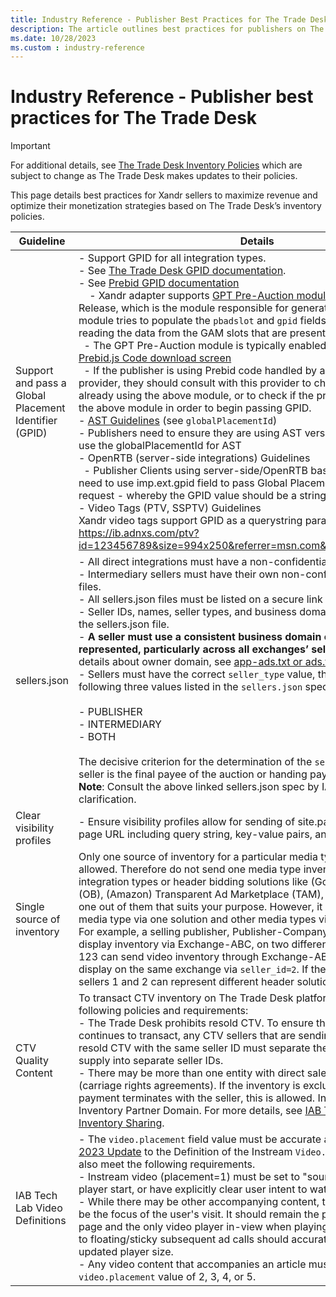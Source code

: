 ```yaml
---
title: Industry Reference - Publisher Best Practices for The Trade Desk
description: The article outlines best practices for publishers on The Trade Desk platform.
ms.date: 10/28/2023
ms.custom : industry-reference
---
```


# Industry Reference - Publisher best practices for The Trade Desk

> [!IMPORTANT]
> For additional details, see [The Trade Desk Inventory Policies](https://api.thetradedesk.com/v3/portal/ssp/doc/InventoryPolicies) which are subject to change as The Trade Desk makes updates to their policies.

This page details best practices for Xandr sellers to maximize revenue and optimize their monetization  strategies based on The Trade Desk’s inventory policies.

| Guideline | Details |
|---|---|
| Support and pass a Global Placement Identifier (GPID) |  - Support GPID for all integration types.<br> - See [The Trade Desk GPID documentation](https://api.thetradedesk.com/v3/portal/ssp/doc/InventoryGlobalPlacementID).<br> - See [Prebid GPID documentation](https://docs.prebid.org/features/pbAdSlot.html)<br>   &nbsp;&nbsp;&nbsp; - Xandr adapter supports [GPT Pre-Auction module](https://docs.prebid.org/dev-docs/modules/gpt-pre-auction.html) as of Prebid 4.38.0 Release, which is the module responsible for generating GPID -> The module tries to populate the `pbadslot` and `gpid` fields on its own (by default) reading the data from the GAM slots that are present on the page.<br>   &nbsp; - The GPT Pre-Auction module is typically enabled by default in the [Prebid.js Code download screen](https://docs.prebid.org/download.html)<br>   &nbsp; - If the publisher is using Prebid code handled by a managed service provider, they should consult with this provider to check whether they are already using the above module, or to check if the provider can implement the above module in order to begin passing GPID.<br> - [AST Guidelines](../seller-tag/define-tag.md) (see `globalPlacementId`)<br>   - Publishers need to ensure they are using AST version 0.49.0+ in order to use the globalPlacementId for AST<br> - OpenRTB (server-side integrations) Guidelines<br>   &nbsp; - Publisher Clients using server-side/OpenRTB based integrations will need to use imp.ext.gpid field to pass Global Placement ID in their OpenRTB request - whereby the GPID value should be a string<br> - Video Tags (PTV, SSPTV) Guidelines<br>Xandr video tags support GPID as a querystring parameter – example: https://ib.adnxs.com/ptv?id=123456789&size=994x250&referrer=msn.com&gpid=GPID123456780 |
| sellers.json | - All direct integrations must have a non-confidential sellers.json file.<br>- Intermediary sellers must have their own non-confidential sellers.json files.<br>- All sellers.json files must be listed on a secure link (HTTPS).<br>- Seller IDs, names, seller types, and business domains must be listed in the sellers.json file.<br>- **A seller must use a consistent business domain everywhere they are represented, particularly across all exchanges’ sellers.json files**. For details about owner domain, see [app-ads.txt or ads.txt](https://api.thetradedesk.com/v3/portal/ssp/doc/InventoryPolicies#ads-txt).<br>- Sellers must have the correct `seller_type` value, that can be one of the following three values listed in the `sellers.json` spec:<br><br>  - PUBLISHER<br>  - INTERMEDIARY<br>  - BOTH<br><br>The decisive criterion for the determination of the `seller_type` is if the seller is the final payee of the auction or handing payment to another entity.<br>**Note**: Consult the above linked sellers.json spec by IAB for further clarification. |
| Clear visibility profiles |  - Ensure visibility profiles allow for sending of site.page url with the full-page URL including query string, key-value pairs, and UTM parameters. |
| Single source of inventory | Only one source of inventory for a particular media type per seller is allowed. Therefore do not send one media type inventory via multiple integration types or header bidding solutions like (Google) Open Bidding (OB), (Amazon) Transparent Ad Marketplace (TAM), Prebid, etc. Choose one out of them that suits your purpose. However, it is allowed to send one media type via one solution and other media types via different solutions. For example, a selling publisher, Publisher-Company123, cannot send display inventory via Exchange-ABC, on two different seller IDs. Publisher-123 can send video inventory through Exchange-ABC on `seller_id=1` and display on the same exchange via `seller_id=2`. If the publisher prefers, sellers 1 and 2 can represent different header solutions. |
| CTV Quality Content | To transact CTV inventory on The Trade Desk platform, be sure to meet the following policies and requirements:<br> - The Trade Desk prohibits resold CTV. To ensure the direct traffic continues to transact, any CTV sellers that are sending both direct and resold CTV with the same seller ID must separate the direct and resold supply into separate seller IDs.<br> - There may be more than one entity with direct sales rights to CTV supply (carriage rights agreements). If the inventory is exclusive to the seller, and payment terminates with the seller, this is allowed. In this case, use the Inventory Partner Domain. For more details, see [IAB Tech Lab Guidance for Inventory Sharing](https://iabtechlab.com/wp-content/uploads/2020/12/CTV_app-ads_IABTechLab_Explainer_Guide_Public_Comment_2020-12.pdf). |
| IAB Tech Lab Video Definitions |  - The `video.placement` field value must be accurate according to the [March 2023 Update](https://iabtechlab.com/blog/updates-to-openrtb-for-public-comment/) to the Definition of the Instream `Video. Instream` videos must also meet the following requirements.<br> - Instream video (placement=1) must be set to "sound on" by default at player start, or have explicitly clear user intent to watch the video content.<br> - While there may be other accompanying content, the video content must be the focus of the user's visit. It should remain the primary content on the page and the only video player in-view when playing. If the player converts to floating/sticky subsequent ad calls should accurately convey the updated player size.<br> - Any video content that accompanies an article must have a `video.placement` value of 2, 3, 4, or 5. |
